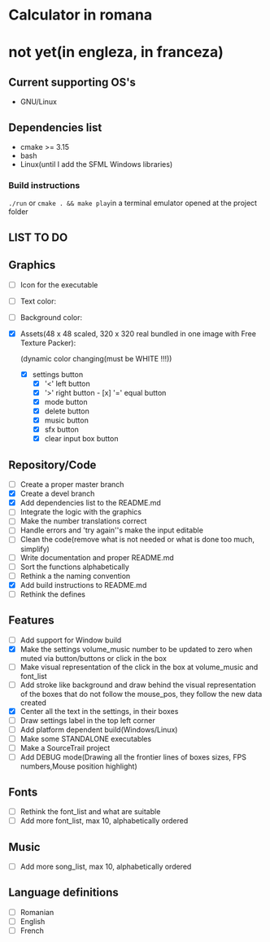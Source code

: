 # Calculator in romana

# not yet(in engleza, in franceza)

## Current supporting OS's
- GNU/Linux
## Dependencies list
- cmake >= 3.15
- bash 
- Linux(until I add the SFML Windows libraries)

### Build instructions

`./run` or `cmake . && make play`in a terminal emulator opened at the project folder

## LIST TO DO
## Graphics
- [ ] Icon for the executable

- [ ] Text color:

- [ ] Background color:

- [x] Assets(48 x 48 scaled, 320 x 320 real bundled in one image with Free Texture Packer): 
		
   (dynamic color changing(must be WHITE !!!))
   
   - [x] settings button  
        - [x] '<' left button 
        - [x] '>' right button
	     - [x] '=' equal button
        - [x] mode button
        - [x] delete button
       - [x] music button
        - [x] sfx button
        - [x] clear input box button
## Repository/Code
- [ ] Create a proper master branch
- [x] Create a devel branch
- [x] Add dependencies list to the README.md
- [ ] Integrate the logic with the graphics
- [ ] Make the number translations correct
- [ ] Handle errors and 'try again''s make the input editable 
- [ ] Clean the code(remove what is not needed or what is done too much, simplify)
- [ ] Write documentation and proper README.md
- [ ] Sort the functions alphabetically
- [ ] Rethink a  the naming convention
- [x] Add build instructions to README.md
- [ ] Rethink the defines

##  Features

- [ ] Add support for Window build
- [x] Make the settings volume_music number to be updated to zero when muted via button/buttons or click in the box
- [ ] Make visual representation of the click in the box at volume_music and font_list
- [ ] Add stroke like background and draw behind the visual representation of the boxes that do not follow the mouse_pos, they follow the new data created  
- [x] Center all the text in the settings, in their boxes
- [ ] Draw settings label in the top left corner
- [ ] Add platform dependent build(Windows/Linux)
- [ ] Make some STANDALONE executables
- [ ] Make a SourceTrail project
- [ ] Add DEBUG mode(Drawing all the frontier lines of boxes sizes, FPS numbers,Mouse position highlight)
## Fonts
- [ ] Rethink the font_list and what are suitable
- [ ] Add more font_list, max 10, alphabetically ordered
## Music
- [ ] Add more song_list, max 10, alphabetically ordered
## Language definitions
- [ ] Romanian
- [ ] English
- [ ] French